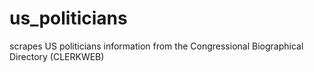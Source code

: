 # us_politicians
scrapes US politicians information from the Congressional Biographical Directory (CLERKWEB)
